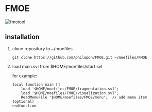 # FMOE

![fmotool](./img/fmotool.gif)

## installation

1. clone repository to ~/moefiles

    ```
    git clone https://github.com/philopon/FMOE.git ~/moefiles/FMOE
    ```

2. load main.svl from $HOME/moefiles/start.svl

    for example:

    ```
    local function main []
        load '$HOME/moefiles/FMOE/fragmentation.svl';
        load '$HOME/moefiles/FMOE/visualization.svl';
        ReadMenuFile '$HOME/moefiles/FMOE/menu';  // add menu item (optional)
    endfunction
    ```
